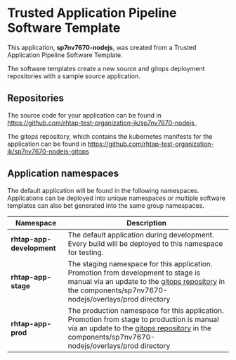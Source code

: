 # Trusted Application Pipeline Software Template

This application, **sp7nv7670-nodejs**, was created from a Trusted Application Pipeline Software Template.

The software templates create a new source and gitops deployment repositories with a sample source application. 

## Repositories

The source code for your application can be found in [https://github.com/rhtap-test-organization-jk/sp7nv7670-nodejs ](https://github.com/rhtap-test-organization-jk/sp7nv7670-nodejs ).
 
The gitops repository, which contains the kubernetes manifests for the application can be found in 
[https://github.com/rhtap-test-organization-jk/sp7nv7670-nodejs-gitops ](https://github.com/rhtap-test-organization-jk/sp7nv7670-nodejs-gitops ) 

## Application namespaces 

The default application will be found in the following namespaces. Applications can be deployed into unique namespaces or multiple software templates can also bet generated into the same group namespaces.  

|  Namespace   |  Description   |  
| -------- | -------- |   
| **rhtap-app-development** | The default application during development. Every build will be deployed to this namespace for testing. | 
| **rhtap-app-stage** | The staging namespace for this application. Promotion from development to stage is manual via an update to the [gitops repository](https://github.com/rhtap-test-organization-jk/sp7nv7670-nodejs-gitops ) in the components/sp7nv7670-nodejs/overlays/prod directory |  
| **rhtap-app-prod** | The production namespace for this application. Promotion from stage to production is manual via an update to the [gitops repository](https://github.com/rhtap-test-organization-jk/sp7nv7670-nodejs-gitops ) in the components/sp7nv7670-nodejs/overlays/prod directory | 